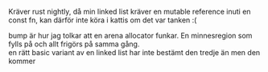 Kräver rust nightly, då min linked list kräver en mutable reference inuti en const fn, kan därför inte köra i kattis om det var tanken :(

bump är hur jag tolkar att en arena allocator funkar. En minnesregion som fylls på och allt frigörs på samma gång.  
en rätt basic variant av en linked list
har inte bestämt den tredje än men den kommer